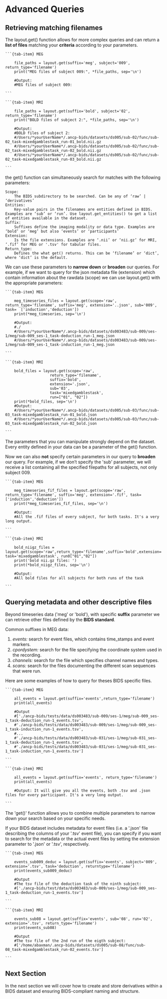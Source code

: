 # Advanced Queries

## Retrieving matching filenames

The layout.get() function allows for more complex queries and can return a **list of files** matching your **criteria** according to your parameters.


````{tab-set}
```{tab-item} MEG

    file_paths = layout.get(suffix='meg', subject='009', return_type='filename')
    print("MEG files of subject 009:", *file_paths, sep='\n')

    #Output:
    #MEG files of subject 009:

```

```{tab-item} MRI

    file_paths = layout.get(suffix='bold', subject='02', return_type='filename')
    print("BOLD files of subject 2:", *file_paths, sep='\n')

    #Output:
    #BOLD files of subject 2:
    #/Users/*yourUserName*/.ancp-bids/datasets/ds005/sub-02/func/sub-02_task-mixedgamblestask_run-01_bold.nii.gz
    #/Users/*yourUserName*/.ancp-bids/datasets/ds005/sub-02/func/sub-02_task-mixedgamblestask_run-02_bold.nii.gz
    #/Users/*yourUserName*/.ancp-bids/datasets/ds005/sub-02/func/sub-02_task-mixedgamblestask_run-03_bold.nii.gz

```
````

the get() function can simultaneously search for matches with the following parameters:
```{glossary}
Scope:
    The BIDS subdirectory to be searched. Can be any of ‘raw’ | ‘derivatives’
Entities:
    Key-value pairs in the filenames are entities defined in BIDS. Examples are ‘sub’ or ‘run’. Use layout.get_entities() to get a list of entities available in the dataset.
Suffix:
    Suffixes define the imaging modality or data type. Examples are ‘bold’ or ‘meg’ but also ‘events’ or ‘participants’
Extension:
    Is the file extensions. Examples are ‘.nii’ or ‘nii.gz’ for MRI, ‘.fif’ for MEG or '.tsv' for tabular files.
Return_type:
    Defines the what get() returns. This can be ‘filename’ or ‘dict’, where ‘dict’ is the default.
```


We can use these parameters to **narrow down** or **broaden** our queries. For example, if we want to query for the json metadata file (extension) which contain information about the rawdata (scope) we can use layout.get() with the appropriate parameters:

````{tab-set}
```{tab-item} MEG

    meg_timeseries_files = layout.get(scope='raw', return_type='filename', suffix='meg', extension='..json', sub='009', task=  ['induction','deduction'])
    print(*meg_timeseries, sep='\n')

    #Output:
    #./
    #/Users/*yourUserName*/.ancp-bids/datasets/ds003483/sub-009/ses-1/meg/sub-009_ses-1_task-deduction_run-1_meg.json
    #/Users/*yourUserName*/.ancp-bids/datasets/ds003483/sub-009/ses-1/meg/sub-009_ses-1_task-induction_run-1_meg.json

```

```{tab-item} MRI

    bold_files = layout.get(scope='raw',
                    return_type='filename',
                    suffix='bold',
                    extension='.json',
                    sub='03',
                    task='mixedgamblestask',
                    run=["01", "02"])
    print(*bold_files, sep='\n')
    #Output:
    #/Users/*yourUserName*/.ancp-bids/datasets/ds005/sub-03/func/sub-03_task-mixedgamblestask_run-01_bold.json
    #/Users/*yourUserName*/.ancp-bids/datasets/ds005/sub-03/func/sub-03_task-mixedgamblestask_run-02_bold.json

```
````

The parameters that you can manipulate strongly depend on the dataset. Every entity defined in your data can be a parameter of the get() function.

Now we can also **not** specify certain parameters in our query to **broaden** our query. For example, if we don’t specify the 'sub' parameter, we will receive a list containing all the specified filepaths for all subjects, not only subject 009.


````{tab-set}
```{tab-item} MEG

    meg_timeseries_fif_files = layout.get(scope='raw', return_type='filename', suffix='meg', extension='.fif', task=['induction','deduction'])
    print(*meg_timeseries_fif_files, sep='\n')

    #Output:
    #All the .fif files of every subject, for both tasks. It's a very long output.

```

```{tab-item} MRI

    bold_niigz_files = layout.get(scope='raw',return_type='filename',suffix='bold',extension='.nii.gz', task='mixedgamblestask', run0["01","02"])
    print('bold nii.gz files: ')
    print(*bold_niigz_files, sep='\n')

    #Output:
    #All bold files for all subjects for both runs of the task

```
````

## Querying metadata and other descriptive files
Beyond timeseries data ('meg' or 'bold'), with specific **suffix** parameter we can retrieve other files defined by the **BIDS standard**. 

Common suffixes in MEG data:
1. *events:* search for event files, which contains time_stamps and event markers.
2. *cpordystem:* search for the file specifying the coordinate system used in the recording.
3. *channels:* search for the file which specifies channel names and types.
4. *scans:* search for the files documenting the different scan sequences that were run.

Here are some examples of how to query for theses BIDS specific files. 


````{tab-set}
```{tab-item} MEG

    all_events = layout.get(suffix='events',return_type='filename')
    print(all_events)

    #Output
    #['./ancp-bids/tests/data/ds003483/sub-009/ses-1/meg/sub-009_ses-1_task-deduction_run-1_events.tsv',
    #'./ancp-bids/tests/data/ds003483/sub-009/ses-1/meg/sub-009_ses-1_task-induction_run-1_events.tsv',
    #...
    #'./ancp-bids/tests/data/ds003483/sub-031/ses-1/meg/sub-031_ses-1_task-deduction_run-1_events.tsv',
    #'./ancp-bids/tests/data/ds003483/sub-031/ses-1/meg/sub-031_ses-1_task-induction_run-1_events.tsv']

```

```{tab-item} MRI

    all_events = layout.get(suffix='events', return_type='filename')
    print(all_events)

    #Output: It will give you all the events, both .tsv and .json files for every participant. It's a very long output.

```
````

The 'get()' function allows you to combine multiple parameters to narrow down your search based on your specific needs.

If your BIDS dataset includes metadata for event files (i.e. a '.json' file describing the columns of your '.tsv' event file), you can specify if you want to search for the metadata or the actual event files by setting the extension parameter to '.json' or '.tsv', respectively.


````{tab-set}
```{tab-item} MEG

    events_sub009_deduc = layout.get(suffix='events', subject='009', extension='.tsv', task='deduction', returntype='filename')
    print(events_sub009_deduc)

    #Output
    #The tsv file of the deduction task of the ninth subject: 
    #['./ancp-bids/test/data/ds003483/sub-009/ses-1/meg/sub-009_ses-1_task-deduction_run-1_events.tsv']

```

```{tab-item} MRI

    events_sub08 = layout.get(suffix='events', sub='08', run='02', extension='.tsv', return_type='filename')
    print(events_sub08)

    #Output
    #The tsv file of the 2nd run of the eigth subject: 
    #['/home/abaxman/.ancp-bids/datasets/ds005/sub-08/func/sub-08_task-mixedgamblestask_run-02_events.tsv']

```
````

## Next Section
In the next section we will cover how to create and store derivatives within a BIDS dataset and ensuring BIDS-compliant naming and structure.
    

